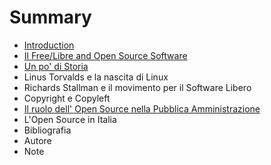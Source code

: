 # Summary

* [Introduction](README.md)
* [Il Free/Libre and Open Source Software](chapter1.md)
* [Un po' di Storia](un-po-di-storia.md)
* Linus Torvalds e la nascita di Linux
* Richards Stallman e il movimento per il Software Libero
* Copyright e Copyleft
* [Il ruolo dell' Open Source nella Pubblica Amministrazione](il-ruolo-dellopen-source-nella-pubblica-amministrazione.md)
* L'Open Source in Italia
* Bibliografia
* Autore 
* Note

